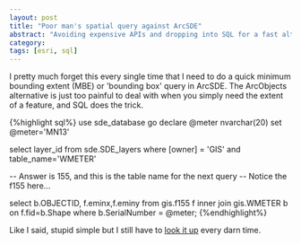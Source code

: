 ```yaml
---
layout: post
title: "Poor man's spatial query against ArcSDE"
abstract: "Avoiding expensive APIs and dropping into SQL for a fast alternative to COM."
category: 
tags: [esri, sql]
---
```

I pretty much forget this every single time that I need to do a quick minimum bounding extent (MBE) or 'bounding box' query in ArcSDE. The ArcObjects alternative is just too painful to deal with when you simply need the extent of a feature, and SQL does the trick.

{%highlight sql%}
use sde_database
go
declare @meter nvarchar(20)
set @meter='MN13'

select layer_id from sde.SDE_layers where [owner] = 'GIS'
  and table_name='WMETER'

-- Answer is 155, and this is the table name for the next query
-- Notice the f155 here...

select b.OBJECTID, f.eminx,f.eminy from gis.f155 f
inner join gis.WMETER b
 on f.fid=b.Shape
where b.SerialNumber = @meter;
{%endhighlight%}

Like I said, stupid simple but I still have to [look it up](http://webhelp.esri.com/arcgisdesktop/9.3/index.cfm?TopicName=Feature_classes_in_a_geodatabase_in_SQL_Server) every darn time.